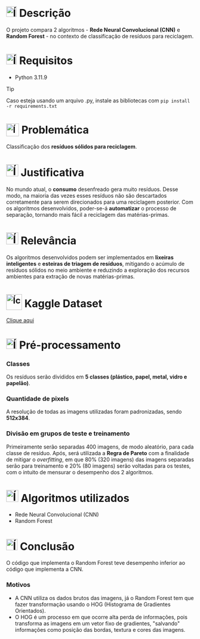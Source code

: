 # <img src="https://github.com/user-attachments/assets/caabfdf0-0f9e-44a3-8200-c6579fe87887" alt="Ícone de descrição" width="28"> Descrição
O projeto compara 2 algoritmos - **Rede Neural Convolucional (CNN)** e **Random Forest** - no contexto de classificação de resíduos para reciclagem.

# <img src="https://img.icons8.com/?size=100&id=yo0i7M1LcJf3&format=png&color=000000" alt="Ícone de requisitos" width="28"> Requisitos
- Python 3.11.9

> [!TIP]
> Caso esteja usando um arquivo .py, instale as bibliotecas com `pip install -r requirements.txt`

# <sub><img src="https://img.icons8.com/?size=100&id=12116&format=png&color=000000" alt="Ícone de problema" width="34"></sub> Problemática
Classificação dos **resíduos sólidos para reciclagem**.

# <img src="https://img.icons8.com/?size=100&id=LHCJqL3jnCpK&format=png&color=000000" alt="Ícone de justificativa" width="32"> Justificativa
No mundo atual, o **consumo** desenfreado gera muito resíduos. Desse modo, na maioria das vezes esses resíduos não são descartados corretamente para serem direcionados para uma reciclagem posterior. Com os algoritmos desenvolvidos, poder-se-á **automatizar** o processo de separação, tornando mais fácil a reciclagem das matérias-primas.

# <img src="https://github.com/user-attachments/assets/3b41eaf5-bdff-4ef8-a2cf-eb4e4f206000" alt="Ícone de relevância" width="32"> Relevância
Os algoritmos desenvolvidos podem ser implementados em **lixeiras inteligentes** e **esteiras de triagem de resíduos**, mitigando o acúmulo de resíduos sólidos no meio ambiente e reduzindo a exploração dos recursos ambientes para extração de novas matérias-primas.

# <sub><img src="https://img.icons8.com/?size=100&id=bMncK0wGFANA&format=png&color=000000" alt="Ícone do Kaggle" width="42"></sub> Kaggle Dataset
[Clique aqui](https://www.kaggle.com/datasets/asdasdasasdas/garbage-classification)

# <img src="https://img.icons8.com/?size=100&id=RFsDMYLkvkcO&format=png&color=000000" alt="Ícone de pré-processamento" width="28"> Pré-processamento
### Classes
Os resíduos serão divididos em **5 classes (plástico, papel, metal, vidro e papelão)**.

### Quantidade de pixels 
A resolução de todas as imagens utilizadas foram padronizadas, sendo **512x384**.

### Divisão em grupos de teste e treinamento
Primeiramente serão separadas 400 imagens, de modo aleatório, para cada classe de resíduo. Após, será utilizada a **Regra de Pareto** com a finalidade de mitigar o *overfitting*, em que 80% (320 imagens) das imagens separadas serão para treinamento e 20% (80 imagens) serão voltadas para os testes, com o intuito de mensurar o desempenho dos 2 algoritmos.

# <img src="https://img.icons8.com/?size=100&id=66365&format=png&color=000000" alt="Ícone dos algoritmos" width="32"> Algoritmos utilizados 
- Rede Neural Convolucional (CNN)
- Random Forest

# <img src="https://img.icons8.com/?size=100&id=JLCUjLjMHyBG&format=png&color=000000" alt="Ícone de conclusão" width="30"> Conclusão
O código que implementa o Random Forest teve desempenho inferior ao código que implementa a CNN. 
### Motivos
- A CNN utiliza os dados brutos das imagens, já o Random Forest tem que fazer transformação usando o HOG (Histograma de Gradientes Orientados).
- O HOG é um processo em que ocorre alta perda de informações, pois transforma as imagens em um vetor fixo de gradientes, "salvando" informações como posição das bordas, textura e cores das imagens.
